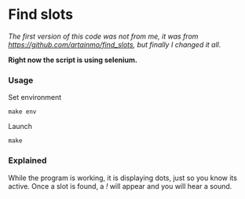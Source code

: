 # Find slots

*The first version of this code was not from me, it was from https://github.com/artainmo/find_slots, but finally I changed it all.*

**Right now the script is using selenium.**

### Usage

  Set environment

  ```
  make env
  ```

  Launch

  ```
  make
  ```

### Explained

While the program is working, it is displaying dots, just so you know its active. Once a slot is found, a *!* will appear and you will hear a sound.
